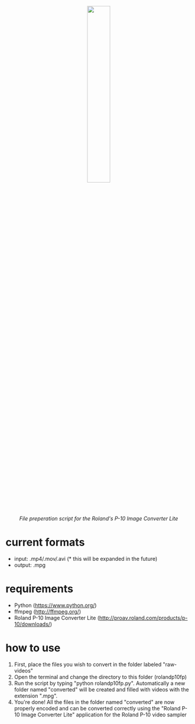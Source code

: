 <p align="center">
  <img width="35%" height="35%" src="https://github.com/cskonopka/rolandp10fp/blob/master/img/rolandp10fp-logo.png?raw=true"/>
</p> 

<p align="center"><em>File preperation script for the Roland's P-10 Image Converter Lite</em></p>

current formats
========
- input: .mp4/.mov/.avi (* this will be expanded in the future)
- output: .mpg

requirements
========
- Python (https://www.python.org/)
- ffmpeg (http://ffmpeg.org/)
- Roland P-10 Image Converter Lite (http://proav.roland.com/products/p-10/downloads/)

how to use
========
1. First, place the files you wish to convert in the folder labeled "raw-videos"
2. Open the terminal and change the directory to this folder (rolandp10fp)
3. Run the script by typing "python rolandp10fp.py". Automatically a new folder named "converted" will be created and filled with videos with the extension ".mpg".
4. You're done! All the files in the folder named "converted" are now properly encoded and can be converted correctly using the "Roland P-10 Image Converter Lite" application for the Roland P-10 video sampler
